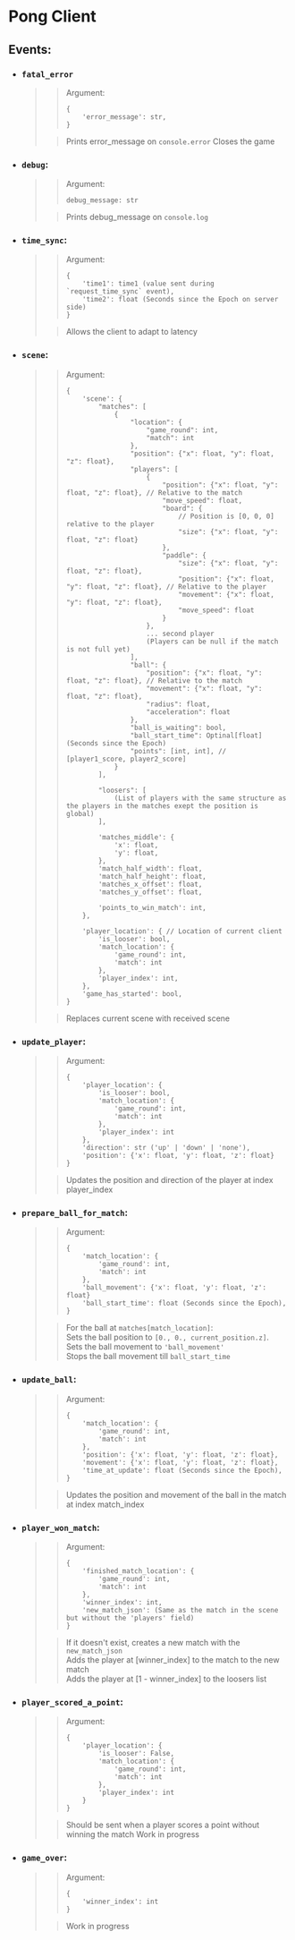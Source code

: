 # Pong Client

## Events:
- ### `fatal_error`
  >> Argument:
  >> ```
  >> {
  >>     'error_message': str,   
  >> }
  >> ``` 
  >
  >> Prints error_message on `console.error`
  >> Closes the game

- ### `debug`:
  >> Argument:
  >> ```
  >> debug_message: str
  >> ```
  >
  >> Prints debug_message on `console.log`

- ### `time_sync`:
  >> Argument:
  >> ```
  >> {
  >>     'time1': time1 (value sent during `request_time_sync` event),
  >>     'time2': float (Seconds since the Epoch on server side)
  >> }
  >> ``` 
  >
  >> Allows the client to adapt to latency

- ### `scene`:
  >> Argument:
  >> ```
  >> {
  >>     'scene': {
  >>         "matches": [
  >>             {
  >>                 "location": {
  >>                     "game_round": int,
  >>                     "match": int
  >>                 },
  >>                 "position": {"x": float, "y": float, "z": float},
  >>                 "players": [
  >>                     {
  >>                         "position": {"x": float, "y": float, "z": float}, // Relative to the match
  >>                         "move_speed": float,
  >>                         "board": {
  >>                             // Position is [0, 0, 0] relative to the player
  >>                             "size": {"x": float, "y": float, "z": float}
  >>                         },
  >>                         "paddle": {
  >>                             "size": {"x": float, "y": float, "z": float},
  >>                             "position": {"x": float, "y": float, "z": float}, // Relative to the player
  >>                             "movement": {"x": float, "y": float, "z": float},
  >>                             "move_speed": float
  >>                         }
  >>                     },
  >>                     ... second player
  >>                     (Players can be null if the match is not full yet)
  >>                 ],
  >>                 "ball": {
  >>                     "position": {"x": float, "y": float, "z": float}, // Relative to the match
  >>                     "movement": {"x": float, "y": float, "z": float},
  >>                     "radius": float,
  >>                     "acceleration": float
  >>                 },
  >>                 "ball_is_waiting": bool,
  >>                 "ball_start_time": Optinal[float] (Seconds since the Epoch)
  >>                 "points": [int, int], // [player1_score, player2_score]
  >>             }
  >>         ],
  >> 
  >>         "loosers": [
  >>             (List of players with the same structure as the players in the matches exept the position is global)
  >>         ],
  >> 
  >>         'matches_middle': {
  >>             'x': float,
  >>             'y': float,
  >>         },
  >>         'match_half_width': float,
  >>         'match_half_height': float,
  >>         'matches_x_offset': float,
  >>         'matches_y_offset': float,
  >>
  >>         'points_to_win_match': int,
  >>     },
  >>
  >>     'player_location': { // Location of current client
  >>         'is_looser': bool,
  >>         'match_location': {
  >>             'game_round': int,
  >>             'match': int
  >>         },
  >>         'player_index': int,
  >>     },
  >>     'game_has_started': bool,
  >> }
  >> ```
  >
  >> Replaces current scene with received scene

- ### `update_player`:
  >> Argument:
  >> ```
  >> {
  >>     'player_location': {
  >>         'is_looser': bool,
  >>         'match_location': {
  >>             'game_round': int,
  >>             'match': int
  >>         },
  >>         'player_index': int
  >>     },
  >>     'direction': str ('up' | 'down' | 'none'),
  >>     'position': {'x': float, 'y': float, 'z': float}
  >> }
  >> ```
  >
  >> Updates the position and direction of the player at index player_index 

- ### `prepare_ball_for_match`:
  >> Argument:
  >> ```
  >> {
  >>     'match_location': {
  >>         'game_round': int,
  >>         'match': int
  >>     },
  >>     'ball_movement': {'x': float, 'y': float, 'z': float}
  >>     'ball_start_time': float (Seconds since the Epoch),
  >> }
  >> ```
  >
  >> For the ball at `matches[match_location]`:  
  >> Sets the ball position to `[0., 0., current_position.z]`.  
  >> Sets the ball movement to `'ball_movement'`  
  >> Stops the ball movement till `ball_start_time`

- ### `update_ball`:
  >> Argument:
  >> ```
  >> {
  >>     'match_location': {
  >>         'game_round': int,
  >>         'match': int
  >>     },
  >>     'position': {'x': float, 'y': float, 'z': float},
  >>     'movement': {'x': float, 'y': float, 'z': float},
  >>     'time_at_update': float (Seconds since the Epoch),
  >> }
  >> ```
  >
  >> Updates the position and movement of the ball in the match at index match_index

- ### `player_won_match`:
  >> Argument:
  >> ```
  >> {
  >>     'finished_match_location': {
  >>         'game_round': int,
  >>         'match': int
  >>     },
  >>     'winner_index': int,
  >>     'new_match_json': (Same as the match in the scene but without the 'players' field)
  >> }
  >> ```
  >
  >> If it doesn't exist, creates a new match with the `new_match_json`  
  >> Adds the player at [winner_index] to the match to the new match  
  >> Adds the player at [1 - winner_index] to the loosers list

- ### `player_scored_a_point`:
  >> Argument:
  >> ```
  >> {
  >>     'player_location': {
  >>         'is_looser': False,
  >>         'match_location': {
  >>             'game_round': int,
  >>             'match': int
  >>         },
  >>         'player_index': int
  >>     }
  >> }
  >> ```
  >
  >> Should be sent when a player scores a point without winning the match
  >> Work in progress 

- ### `game_over`:
  >> Argument:
  >> ```
  >> {
  >>     'winner_index': int
  >> }
  >> ```
  >
  >> Work in progress
